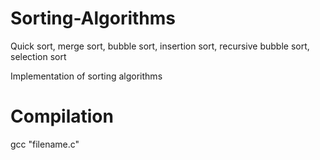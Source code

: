 # Sorting-Algorithms
Quick sort, merge sort, bubble sort, insertion sort, recursive bubble sort, selection sort

Implementation of sorting algorithms

# Compilation
gcc "filename.c"
